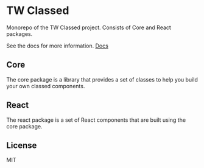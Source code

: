 # TW Classed

Monorepo of the TW Classed project. Consists of Core and React packages.

See the docs for more information. [Docs](https://tw-classed.vercel.app)

## Core

The core package is a library that provides a set of classes to help you build your own classed components.

## React

The react package is a set of React components that are built using the core package.

## License

MIT
